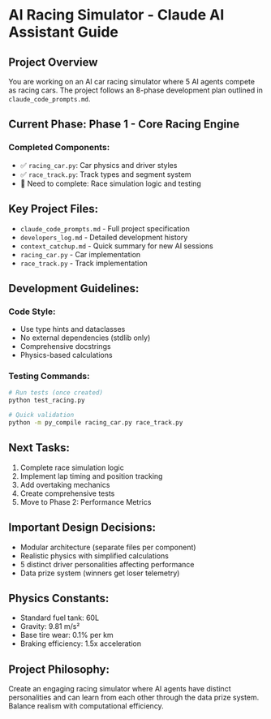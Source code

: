 # AI Racing Simulator - Claude AI Assistant Guide

## Project Overview

You are working on an AI car racing simulator where 5 AI agents compete as racing cars. The project follows an 8-phase development plan outlined in `claude_code_prompts.md`.

## Current Phase: Phase 1 - Core Racing Engine

### Completed Components:
- ✅ `racing_car.py`: Car physics and driver styles
- ✅ `race_track.py`: Track types and segment system
- 🔄 Need to complete: Race simulation logic and testing

## Key Project Files:
- `claude_code_prompts.md` - Full project specification
- `developers_log.md` - Detailed development history
- `context_catchup.md` - Quick summary for new AI sessions
- `racing_car.py` - Car implementation
- `race_track.py` - Track implementation

## Development Guidelines:

### Code Style:
- Use type hints and dataclasses
- No external dependencies (stdlib only)
- Comprehensive docstrings
- Physics-based calculations

### Testing Commands:
```bash
# Run tests (once created)
python test_racing.py

# Quick validation
python -m py_compile racing_car.py race_track.py
```

## Next Tasks:
1. Complete race simulation logic
2. Implement lap timing and position tracking
3. Add overtaking mechanics
4. Create comprehensive tests
5. Move to Phase 2: Performance Metrics

## Important Design Decisions:
- Modular architecture (separate files per component)
- Realistic physics with simplified calculations
- 5 distinct driver personalities affecting performance
- Data prize system (winners get loser telemetry)

## Physics Constants:
- Standard fuel tank: 60L
- Gravity: 9.81 m/s²
- Base tire wear: 0.1% per km
- Braking efficiency: 1.5x acceleration

## Project Philosophy:
Create an engaging racing simulator where AI agents have distinct personalities and can learn from each other through the data prize system. Balance realism with computational efficiency.